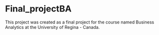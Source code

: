 # Final_projectBA
This project was created as a final project for the course named Business Analytics at the University of Regina - Canada.
